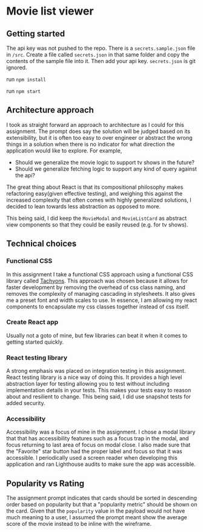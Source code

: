 # Movie list viewer

## Getting started

The api key was not pushed to the repo. There is a `secrets.sample.json`
file in `/src`. Create a file called `secrets.json` in that same folder and copy the contents of
the sample file into it. Then add your api key. `secrets.json` is git ignored.

run `npm install`

run `npm start`

## Architecture approach

I took as straight forward an approach to architecture as I could for this assignment. The prompt does say
the solution will be judged based on its extensibility, but it is often too easy to over engineer or abstract the wrong things in a solution when
there is no indicator for what direction the application would like to explore. For example,

- Should we generalize the movie logic to support tv shows in the future?
- Should we generalize fetching logic to support any kind of query against the api?

The great thing about React is that its compositional philosophy makes refactoring easy(given effective testing), and weighing this against the increased complexity that often comes with highly generalized solutions, I decided to lean towards less abstraction as opposed to more.

This being said, I did keep the `MovieModal` and `MovieListCard` as abstract view components so that they could be easily reused (e.g. for tv shows).

## Technical choices

### Functional CSS

In this assignment I take a functional CSS approach using a functional CSS library called [Tachyons](https://github.com/tachyons-css/tachyons/). This approach was chosen because it allows for faster development by removing the overhead of css class naming, and removes the complexity of managing cascading in stylesheets. It also gives me a preset font and width scales to use. In essence, I am allowing my react components to encapsulate my css classes together instead of css itself.

### Create React app

Usually not a goto of mine, but few libraries can beat it when it comes to getting started quickly.

### React testing library

A strong emphasis was placed on integration testing in this assignment. React testing library is a nice way of doing this. It provides a high level abstraction layer for testing allowing you to test without including implementation details in your tests. This makes your tests easy to reason about and resilient to change. This being said, I did use snapshot tests for added security.

### Accessibility

Accessibility was a focus of mine in the assignment. I chose a modal library that that has accessibility features such as a focus trap in the modal, and focus returning to last area of focus on modal close. I also made sure that the "Favorite" star button had the proper label and focus so that it was accessible. I periodically used a screen reader when developing this application and ran Lighthouse audits to make sure the app was accessible.

## Popularity vs Rating

The assignment prompt indicates that cards should be sorted in descending order based on popularity
but that a "popularity metric" should be shown on the card. Given that the `popularity` value
in the payload would not have much meaning to a user, I assumed the prompt meant show the average score of the movie instead to be inline with the wireframe.
